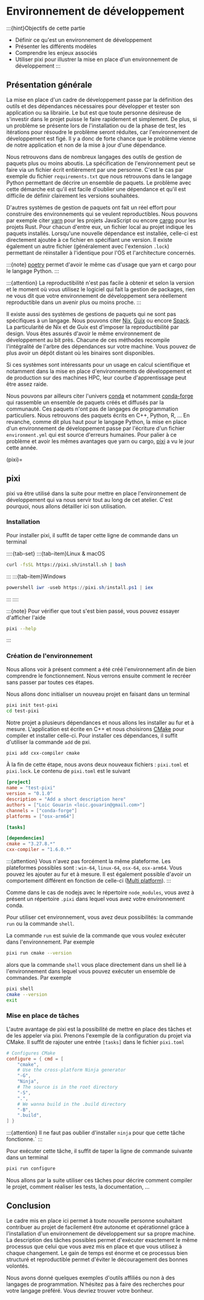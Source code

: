 # Environnement de développement

:::{hint}Objectifs de cette partie
- Définir ce qu'est un environnement de développement
- Présenter les différents modèles
- Comprendre les enjeux associés
- Utiliser pixi pour illustrer la mise en place d'un environnement de développement
:::

## Présentation générale

La mise en place d'un cadre de développement passe par la définition des outils et des dépendances nécessaires pour développer et tester son application ou sa librairie. Le but est que toute personne désireuse de s'investir dans le projet puisse le faire rapidement et simplement. De plus, si un problème se présente lors de l'installation ou de la phase de test, les itérations pour résoudre le problème seront réduites, car l'environnement de développement est figé. Il y a donc de forte chance que le problème vienne de notre application et non de la mise à jour d'une dépendance.

Nous retrouvons dans de nombreux langages des outils de gestion de paquets plus ou moins aboutis. La spécification de l'environnement peut se faire via un fichier écrit entièrement par une personne. C'est le cas par exemple du fichier `requirements.txt` que nous retrouvons dans le langage Python permettant de décrire un ensemble de paquets. Le problème avec cette démarche est qu'il est facile d'oublier une dépendance et qu'il est difficile de définir clairement les versions souhaitées.

D'autres systèmes de gestion de paquets ont fait un réel effort pour construire des environnements qui se veulent reproductibles. Nous pouvons par exemple citer [yarn](https://yarnpkg.com) pour les projets JavaScript ou encore [cargo](https://doc.rust-lang.org/cargo/) pour les projets Rust. Pour chacun d'entre eux, un fichier local au projet indique les paquets installés. Lorsqu'une nouvelle dépendance est installée, celle-ci est directement ajoutée à ce fichier en spécifiant une version. Il existe également un autre fichier (généralement avec l'extension `.lock`) permettant de réinstaller à l'identique pour l'OS et l'architecture concernés.

:::{note}
[poetry](https://python-poetry.org/) permet d'avoir le même cas d'usage que yarn et cargo pour le langage Python.
:::

:::{attention}
La reproductibilité n'est pas facile à obtenir et selon la version et le moment où vous utilisez le logiciel qui fait la gestion de packages, rien ne vous dit que votre environnement de développement sera réellement reproductible dans un avenir plus ou moins proche.
:::

Il existe aussi des systèmes de gestions de paquets qui ne sont pas spécifiques à un langage. Nous pouvons citer [Nix](https://nixos.org/), [Guix](https://guix.gnu.org/) ou encore [Spack](https://GitHub.com/spack/spack). La particularité de Nix et de Guix est d'imposer la reproductibilité par design. Vous êtes assurés d'avoir le même environnement de développement au bit près. Chacune de ces méthodes recompile l'intégralité de l'arbre des dépendances sur votre machine. Vous pouvez de plus avoir un dépôt distant où les binaires sont disponibles.

Si ces systèmes sont intéressants pour un usage en calcul scientifique et notamment dans la mise en place d'environnements de développement et de production sur des machines HPC, leur courbe d'apprentissage peut être assez raide.

Nous pouvons par ailleurs citer l'univers [conda](https://docs.conda.io) et notamment [conda-forge](https://conda-forge.org/) qui rassemble un ensemble de paquets créés et diffusés par la communauté. Ces paquets n'ont pas de langages de programmation particuliers. Nous retrouvons des paquets écrits en C++, Python, R, ... En revanche, comme dit plus haut pour le langage Python, la mise en place d'un environnement de développement passe par l'écriture d'un fichier `environment.yml` qui est source d'erreurs humaines. Pour palier à ce problème et avoir les mêmes avantages que yarn ou cargo, [pixi](https://pixi.sh/) a vu le jour cette année.

(pixi)=
## pixi

pixi va être utilisé dans la suite pour mettre en place l'environnement de développement qui va nous servir tout au long de cet atelier. C'est pourquoi, nous allons détailler ici son utilisation.

### Installation

Pour installer pixi, il suffit de taper cette ligne de commande dans un terminal

::::{tab-set}
:::{tab-item}Linux & macOS
```bash
curl -fsSL https://pixi.sh/install.sh | bash
```
:::
:::{tab-item}Windows
```powershell
powershell iwr -useb https://pixi.sh/install.ps1 | iex
```
:::
::::

:::{note}
Pour vérifier que tout s'est bien passé, vous pouvez essayer d'afficher l'aide

```bash
pixi --help
```

:::

### Création de l'environnement

Nous allons voir à présent comment a été créé l'environnement afin de bien comprendre le fonctionnement. Nous verrons ensuite comment le recréer sans passer par toutes ces étapes.

Nous allons donc initialiser un nouveau projet en faisant dans un terminal

```bash
pixi init test-pixi
cd test-pixi
```

Notre projet a plusieurs dépendances et nous allons les installer au fur et à mesure. L'application est écrite en C++ et nous choisirons [CMake](https://cmake.org/) pour compiler et installer celle-ci. Pour installer ces dépendances, il suffit d'utiliser la commande `add` de pxi.

```bash
pixi add cxx-compiler cmake
```

À la fin de cette étape, nous avons deux nouveaux fichiers : `pixi.toml` et `pixi.lock`. Le contenu de `pixi.toml` est le suivant

```toml
[project]
name = "test-pixi"
version = "0.1.0"
description = "Add a short description here"
authors = ["Loic Gouarin <loic.gouarin@gmail.com>"]
channels = ["conda-forge"]
platforms = ["osx-arm64"]

[tasks]

[dependencies]
cmake = "3.27.8.*"
cxx-compiler = "1.6.0.*"
```

:::{attention}
Vous n'avez pas forcément la même plateforme. Les plateformes possibles sont : `win-64`, `linux-64`, `osx-64`, `osx-arm64`. Vous pouvez les ajouter au fur et à mesure. Il est également possible d'avoir un comportement différent en fonction de celle-ci ([Multi platform](https://pixi.sh/advanced/multi_platform_configuration/)).
:::

Comme dans le cas de nodejs avec le répertoire `node_modules`, vous avez à présent un répertoire `.pixi` dans lequel vous avez votre environnement conda.

Pour utiliser cet environnement, vous avez deux possibilités: la commande `run` ou la commande `shell`.

La commande `run` est suivie de la commande que vous voulez exécuter dans l'environnement. Par exemple

```bash
pixi run cmake --version
```

alors que la commande `shell` vous place directement dans un shell lié à l'environnement dans lequel vous pouvez exécuter un ensemble de commandes. Par exemple

```bash
pixi shell
cmake --version
exit
```

### Mise en place de tâches

L'autre avantage de pixi est la possibilité de mettre en place des tâches et de les appeler via pixi. Prenons l'exemple de la configuration du projet via CMake. Il suffit de rajouter une entrée `[tasks]` dans le fichier `pixi.toml`

```toml
# Configures CMake
configure = { cmd = [
    "cmake",
    # Use the cross-platform Ninja generator
    "-G",
    "Ninja",
    # The source is in the root directory
    "-S",
    ".",
    # We wanna build in the .build directory
    "-B",
    ".build",
] }
```

:::{attention}
Il ne faut pas oublier d'installer `ninja` pour que cette tâche fonctionne.`
:::

Pour exécuter cette tâche, il suffit de taper la ligne de commande suivante dans un terminal

```bash
pixi run configure
```

Nous allons par la suite utiliser ces tâches pour décrire comment compiler le projet, comment réaliser les tests, la documentation, ...

## Conclusion

Le cadre mis en place ici permet à toute nouvelle personne souhaitant contribuer au projet de facilement être autonome et opérationnel grâce à l'installation d'un environnement de développement sur sa propre machine. La description des tâches possibles permet d'exécuter exactement le même processus que celui que vous avez mis en place et que vous utilisez à chaque changement. Le gain de temps est énorme et ce processus bien structuré et reproductible permet d'éviter le découragement des bonnes volontés.

Nous avons donné quelques exemples d'outils affiliés ou non à des langages de programmation. N'hésitez pas à faire des recherches pour votre langage préféré. Vous devriez trouver votre bonheur.